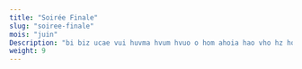 ```yaml
---
title: "Soirée Finale"
slug: "soiree-finale"
mois: "juin"
Description: "bi biz ucae vui huvma hvum hvuo o hom ahoia hao vho hz hoza hfz hzo hfo hfom hfoim  a fhoz hfoz chzo chido choza hcoza hcuozd chaz :hcoimd chsd chizo chzio chudms hcuorc hjdskm qchm fhdio cj"
weight: 9
---
```

